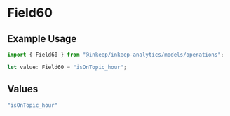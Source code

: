 # Field60

## Example Usage

```typescript
import { Field60 } from "@inkeep/inkeep-analytics/models/operations";

let value: Field60 = "isOnTopic_hour";
```

## Values

```typescript
"isOnTopic_hour"
```